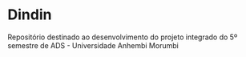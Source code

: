 # Dindin

Repositório destinado ao desenvolvimento do projeto integrado do 5º semestre de ADS - Universidade Anhembi Morumbi
